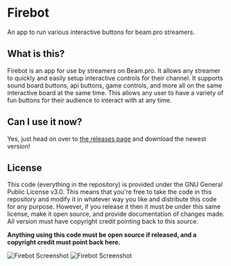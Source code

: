 # Firebot
An app to run various interactive buttons for beam.pro streamers.

## What is this?
Firebot is an app for use by streamers on Beam.pro. It allows any streamer to quickly and easily setup interactive controls for their channel. It supports sound board buttons, api buttons, game controls, and more all on the same interactive board at the same time. This allows any user to have a variety of fun buttons for their audience to interact with at any time.

## Can I use it now?
Yes, just head on over to [the releases page](https://github.com/Firebottle/Firebot/releases) and download the newest version!

## License
This code (everything in the repository) is provided under the GNU General Public License v3.0. This means that you're free to take the code in this repository and modify it in whatever way you like and distribute this code for any purpose. However, if you release it then it must be under this same license, make it open source, and provide documentation of changes made. All version must have copyright credit pointing back to this source.

**Anything using this code must be open source if released, and a copyright credit must point back here.**

![Firebot Screenshot](http://firebottle.tv/Firebot/v2screen/1.JPG "Firebot")
![Firebot Screenshot](http://firebottle.tv/Firebot/v2screen/2.JPG "Firebot")
